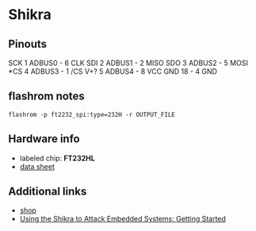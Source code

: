 

# Shikra


## Pinouts

SCK  1  ADBUS0  - 6 CLK
SDI  2  ADBUS1  - 2 MISO
SDO  3  ADBUS2  - 5 MOSI
*CS  4  ADBUS3  - 1 /CS
V+?  5  ADBUS4  - 8 VCC
GND 18          - 4 GND




## flashrom notes

```
flashrom -p ft2232_spi:type=232H -r OUTPUT_FILE
```




## Hardware info

 - labeled chip: **FT232HL**
 - [data sheet](https://www.ftdichip.com/Support/Documents/DataSheets/ICs/DS_FT232H.pdf)




## Additional links

 - [shop](https://int3.cc/products/the-shikra)
 - [Using the Shikra to Attack Embedded Systems: Getting Started](https://www.xipiter.com/musings/using-the-shikra-to-attack-embedded-systems-getting-started)




